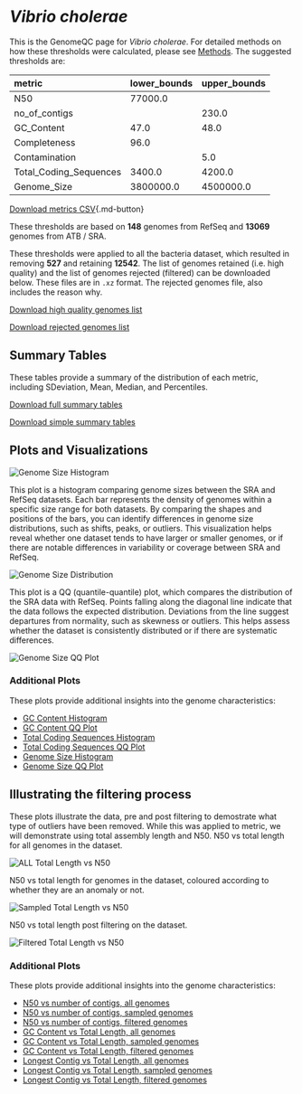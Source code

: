 # *Vibrio cholerae*

This is the GenomeQC page for *Vibrio cholerae*. For detailed methods on how these thresholds were calculated, please see [Methods](../../methods.md).
The suggested thresholds are: 

| metric                 | lower_bounds   | upper_bounds   |
|:-----------------------|:---------------|:---------------|
| N50                    | 77000.0        |                |
| no_of_contigs          |                | 230.0          |
| GC_Content             | 47.0           | 48.0           |
| Completeness           | 96.0           |                |
| Contamination          |                | 5.0            |
| Total_Coding_Sequences | 3400.0         | 4200.0         |
| Genome_Size            | 3800000.0      | 4500000.0      |

[Download metrics CSV](Vibrio_cholerae_metrics.csv){.md-button}


These thresholds are based on **148** genomes from RefSeq and **13069** genomes from ATB / SRA.

These thresholds were applied to all the bacteria dataset, which resulted in removing **527** and retaining **12542**.
The list of genomes retained (i.e. high quality) and the list of genomes rejected (filtered) can be downloaded below. These files are in `.xz` format. The rejected genomes file, also includes the reason why.

[Download high quality genomes list](Vibrio_cholerae_high_quality_genomes.csv.xz)


[Download rejected genomes list](Vibrio_cholerae_filtered_out_genomes.csv.xz)



## Summary Tables
These tables provide a summary of the distribution of each metric, including SDeviation, Mean, Median, and Percentiles.

[Download full summary tables](summary.csv)

[Download simple summary tables](selected_summary.csv)

## Plots and Visualizations

![Genome Size Histogram](Genome_Size_refseq_histogram_kde.png)

This plot is a histogram comparing genome sizes between the SRA and RefSeq datasets. Each bar represents the density of genomes within a specific size range for both datasets. By comparing the shapes and positions of the bars, you can identify differences in genome size distributions, such as shifts, peaks, or outliers. This visualization helps reveal whether one dataset tends to have larger or smaller genomes, or if there are notable differences in variability or coverage between SRA and RefSeq.

![Genome Size Distribution](Genome_Size_refseq_histogram_kde.png)

This plot is a QQ (quantile-quantile) plot, which compares the distribution of the SRA data with RefSeq. Points falling along the diagonal line indicate that the data follows the expected distribution. Deviations from the line suggest departures from normality, such as skewness or outliers. This helps assess whether the dataset is consistently distributed or if there are systematic differences.

![Genome Size QQ Plot](Genome_Size_refseq_qqplot.png)

### Additional Plots

These plots provide additional insights into the genome characteristics:

- [GC Content Histogram](GC_Content_refseq_histogram_kde.png)
- [GC Content QQ Plot](GC_Content_refseq_qqplot.png)
- [Total Coding Sequences Histogram](Total_Coding_Sequences_refseq_histogram_kde.png)
- [Total Coding Sequences QQ Plot](Total_Coding_Sequences_refseq_qqplot.png)
- [Genome Size Histogram](Genome_Size_refseq_histogram_kde.png)
- [Genome Size QQ Plot](Genome_Size_refseq_qqplot.png)
## Illustrating the filtering process
These plots illustrate the data, pre and post filtering to demostrate what type of outliers have been removed. While this was applied to metric, we will demonstrate using total assembly length and N50.
N50 vs total length for all genomes in the dataset.

![ALL Total Length vs N50](Vibrio_cholerae_all_total_length_N50.png)

N50 vs total length for genomes in the dataset, coloured according to whether they are an anomaly or not.

![Sampled Total Length vs N50](Vibrio_cholerae_sample_total_length_N50.png)

N50 vs total length post filtering on the dataset.

![Filtered Total Length vs N50](Vibrio_cholerae_filt_total_length_N50.png)

### Additional Plots

These plots provide additional insights into the genome characteristics:

- [N50 vs number of contigs, all genomes](Vibrio_cholerae_all_N50_number.png)
- [N50 vs number of contigs, sampled genomes](Vibrio_cholerae_sample_N50_number.png)
- [N50 vs number of contigs, filtered genomes](Vibrio_cholerae_filt_N50_number.png)
- [GC Content vs Total Length, all genomes](Vibrio_cholerae_all_total_length_GC_Content.png)
- [GC Content vs Total Length, sampled genomes](Vibrio_cholerae_sample_total_length_GC_Content.png)
- [GC Content vs Total Length, filtered genomes](Vibrio_cholerae_filt_total_length_GC_Content.png)
- [Longest Contig vs Total Length, all genomes](Vibrio_cholerae_all_total_length_longest.png)
- [Longest Contig vs Total Length, sampled genomes](Vibrio_cholerae_sample_total_length_longest.png)
- [Longest Contig vs Total Length, filtered genomes](Vibrio_cholerae_filt_total_length_longest.png)
